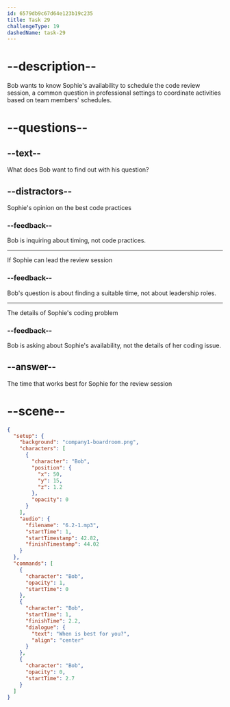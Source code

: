 ```yaml
---
id: 6579db9c67d64e123b19c235
title: Task 29
challengeType: 19
dashedName: task-29
---
```


<!-- (Audio) Bob: When is best for you? -->

# --description--

Bob wants to know Sophie's availability to schedule the code review session, a common question in professional settings to coordinate activities based on team members' schedules.

# --questions--

## --text--

What does Bob want to find out with his question?

## --distractors--

Sophie's opinion on the best code practices

### --feedback--

Bob is inquiring about timing, not code practices.

---

If Sophie can lead the review session

### --feedback--

Bob's question is about finding a suitable time, not about leadership roles.

---

The details of Sophie's coding problem

### --feedback--

Bob is asking about Sophie's availability, not the details of her coding issue.

## --answer--

The time that works best for Sophie for the review session

# --scene--

```json
{
  "setup": {
    "background": "company1-boardroom.png",
    "characters": [
      {
        "character": "Bob",
        "position": {
          "x": 50,
          "y": 15,
          "z": 1.2
        },
        "opacity": 0
      }
    ],
    "audio": {
      "filename": "6.2-1.mp3",
      "startTime": 1,
      "startTimestamp": 42.82,
      "finishTimestamp": 44.02
    }
  },
  "commands": [
    {
      "character": "Bob",
      "opacity": 1,
      "startTime": 0
    },
    {
      "character": "Bob",
      "startTime": 1,
      "finishTime": 2.2,
      "dialogue": {
        "text": "When is best for you?",
        "align": "center"
      }
    },
    {
      "character": "Bob",
      "opacity": 0,
      "startTime": 2.7
    }
  ]
}
```

